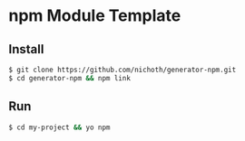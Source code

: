 # npm Module Template #

## Install ##

```bash
$ git clone https://github.com/nichoth/generator-npm.git
$ cd generator-npm && npm link
```

## Run ##

```bash
$ cd my-project && yo npm
```
